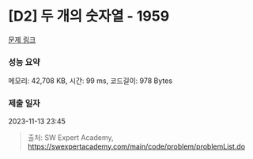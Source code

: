 # [D2] 두 개의 숫자열 - 1959 

[문제 링크](https://swexpertacademy.com/main/code/problem/problemDetail.do?contestProbId=AV5PpoFaAS4DFAUq) 

### 성능 요약

메모리: 42,708 KB, 시간: 99 ms, 코드길이: 978 Bytes

### 제출 일자

2023-11-13 23:45



> 출처: SW Expert Academy, https://swexpertacademy.com/main/code/problem/problemList.do